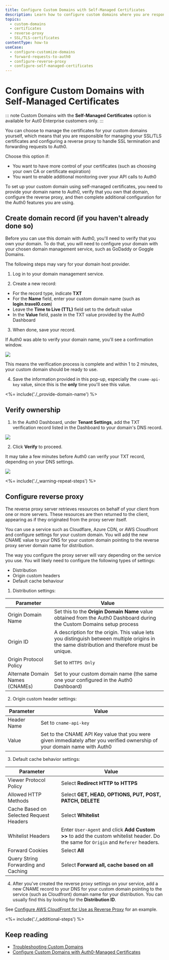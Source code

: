 ```yaml
---
title: Configure Custom Domains with Self-Managed Certificates
description: Learn how to configure custom domains where you are responsible for SSL/TLS certificates, the reverse proxy to handle SSL termination, and forwarding requests to Auth0. 
topics:
  - custom-domains
  - certificates
  - reverse-proxy
  - SSL/TLS-certificates
contentType: how-to
useCase: 
  - configure-customize-domains
  - forward-requests-to-auth0
  - configure-reverse-proxy
  - configure-self-managed-certificates
---
```

# Configure Custom Domains with Self-Managed Certificates

::: note
Custom Domains with the **Self-Managed Certificates** option is available for Aut0 Enterprise customers only.
:::

You can choose to manage the certificates for your custom domains yourself, which means that you are responsible for managing your SSL/TLS certificates and configuring a reverse proxy to handle SSL termination and forwarding requests to Auth0. 

Choose this option if:

* You want to have more control of your certificates (such as choosing your own CA or certificate expiration)
* You want to enable additional monitoring over your API calls to Auth0

To set up your custom domain using self-managed certificates, you need to provide your domain name to Auth0, verify that you own that domain, configure the reverse proxy, and then complete additional configuration for the Auth0 features you are using.

## Create domain record (if you haven't already done so)

Before you can use this domain with Auth0, you'll need to verify that you own your domain. To do that, you will need to configure your domain with your chosen domain management service, such as GoDaddy or Goggle Domains. 

The following steps may vary for your domain host provider.

1. Log in to your domain management service.

2. Create a new record:

  * For the record type, indicate **TXT**
  * For the **Name** field, enter your custom domain name (such as **login.travel0.com**)
  * Leave the **Time to Live (TTL)** field set to the default value
  * In the **Value** field, paste in the TXT value provided by the Auth0 Dashboard

3. When done, save your record.

  If Auth0 was able to verify your domain name, you'll see a confirmation window. 

  ![](/media/articles/custom-domains/api-key.png)

  This means the verification process is complete and within 1 to 2 minutes, your custom domain should be ready to use.

4. Save the information provided in this pop-up, especially the `cname-api-key` value, since this is the **only** time you'll see this value.

<%= include('./_provide-domain-name') %>

## Verify ownership

1. In the Auth0 Dashboard, under **Tenant Settings**, add the TXT verification record listed in the Dashboard to your domain's DNS record.

  ![](/media/articles/custom-domains/self-managed.png)

2. Click **Verify** to proceed.

  It may take a few minutes before Auth0 can verify your TXT record, depending on your DNS settings.

  ![](/media/articles/custom-domains/api-key.png)

<%= include('./_warning-repeat-steps') %>

## Configure reverse proxy

The reverse proxy server retrieves resources on behalf of your client from one or more servers. These resources are then returned to the client, appearing as if they originated from the proxy server itself.

You can use a service such as Cloudflare, Azure CDN, or AWS Cloudfront and configure settings for your custom domain. You will add the new CNAME value to your DNS for your custom domain pointing to the reverse proxy server domain name for distribution. 

The way you configure the proxy server will vary depending on the service you use. You will likely need to configure the following types of settings:

* Distribution
* Origin custom headers
* Default cache behaviour

1. Distribution settings: 

 | Parameter | Value |
  | - | - |
  | Origin Domain Name | Set this to the **Origin Domain Name** value obtained from the Auth0 Dashboard during the Custom Domains setup process |
  | Origin ID | A description for the origin. This value lets you distinguish between multiple origins in the same distribution and therefore must be unique. |
  | Origin Protocol Policy | Set to `HTTPS Only` |
  | Alternate Domain Names (CNAMEs) | Set to your custom domain name (the same one your configured in the Auth0 Dashboard) |

2. Origin custom header settings: 

  | Parameter | Value |
  | -- | -- |
  | Header Name | Set to `cname-api-key` |
  | Value | Set to the CNAME API Key value that you were given immediately after you verified ownership of your domain name with Auth0 |

3. Default cache behavior settings:

 | Parameter | Value |
  | - | - |
  | Viewer Protocol Policy | Select **Redirect HTTP to HTTPS** |
  | Allowed HTTP Methods | Select **GET, HEAD, OPTIONS, PUT, POST, PATCH, DELETE** |
  | Cache Based on Selected Request Headers | Select **Whitelist** |
  | Whitelist Headers | Enter `User-Agent` and click **Add Custom >>** to add the custom whitelist header. Do the same for `Origin` and `Referer` headers. |
  | Forward Cookies | Select **All** |
  | Query String Forwarding and Caching | Select **Forward all, cache based on all** |

4. After you've created the reverse proxy settings on your service, add a new CNAME record to your DNS for your custom domain pointing to the service (such as Cloudfront) domain name for your distribution. You can usually find this by looking for the **Distribution ID**. 

See [Configure AWS CloudFront for Use as Reverse Proxy](/custom-domains/set-up-cloudfront) for an example.

<%= include('./_additional-steps') %>

## Keep reading

* [Troubleshooting Custom Domains](/custom-domains/troubleshoot-custom-domains)
* [Configure Custom Domains with Auth0-Managed Certificates](/custom-domains/auth0-managed-certificates)